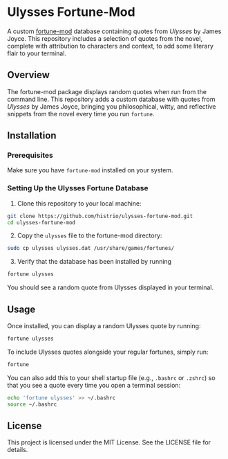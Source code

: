 # Ulysses Fortune-Mod

A custom [fortune-mod](https://en.wikipedia.org/wiki/Fortune_(Unix)) database containing quotes from *Ulysses* by James Joyce.
This repository includes a selection of quotes from the novel, complete with attribution to characters and context,
to add some literary flair to your terminal.

## Overview

The fortune-mod package displays random quotes when run from the command line. This repository adds a custom database 
with quotes from *Ulysses* by James Joyce, bringing you philosophical, witty, and reflective snippets from the novel
every time you run `fortune`.

## Installation

### Prerequisites

Make sure you have `fortune-mod` installed on your system.

### Setting Up the Ulysses Fortune Database

1. Clone this repository to your local machine:
```bash
git clone https://github.com/histrio/ulysses-fortune-mod.git
cd ulysses-fortune-mod
``` 

2. Copy the `ulysses` file to the fortune-mod directory:
```bash 
sudo cp ulysses ulysses.dat /usr/share/games/fortunes/
```

3. Verify that the database has been installed by running
```bash
fortune ulysses
```

You should see a random quote from Ulysses displayed in your terminal.

## Usage

Once installed, you can display a random Ulysses quote by running:
```bash
fortune ulysses
```

To include Ulysses quotes alongside your regular fortunes, simply run:
```bash
fortune
```

You can also add this to your shell startup file (e.g., `.bashrc` or `.zshrc`) 
so that you see a quote every time you open a terminal session:

```bash
echo 'fortune ulysses' >> ~/.bashrc
source ~/.bashrc
```

## License

This project is licensed under the MIT License. See the LICENSE file for details.
